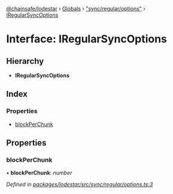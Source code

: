 [@chainsafe/lodestar](../README.md) › [Globals](../globals.md) › ["sync/regular/options"](../modules/_sync_regular_options_.md) › [IRegularSyncOptions](_sync_regular_options_.iregularsyncoptions.md)

# Interface: IRegularSyncOptions

## Hierarchy

* **IRegularSyncOptions**

## Index

### Properties

* [blockPerChunk](_sync_regular_options_.iregularsyncoptions.md#blockperchunk)

## Properties

###  blockPerChunk

• **blockPerChunk**: *number*

*Defined in [packages/lodestar/src/sync/regular/options.ts:3](https://github.com/ChainSafe/lodestar/blob/8ae83570a/packages/lodestar/src/sync/regular/options.ts#L3)*
